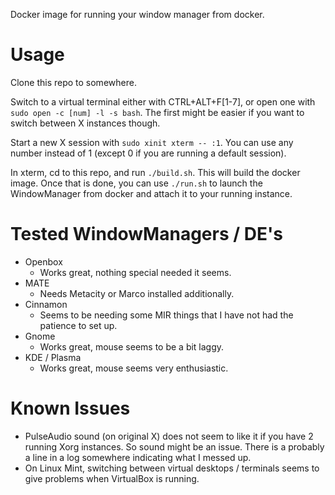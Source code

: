 Docker image for running your window manager from docker.

# Usage

Clone this repo to somewhere.

Switch to a virtual terminal either with CTRL+ALT+F[1-7], or open one
with `sudo open -c [num] -l -s bash`. The first might be easier if you want to
switch between X instances though.

Start a new X session with `sudo xinit xterm -- :1`. You can use any number instead
of 1 (except 0 if you are running a default session).

In xterm, cd to this repo, and run `./build.sh`. This will build the docker image.
Once that is done, you can use `./run.sh` to launch the WindowManager from docker
and attach it to your running instance.

# Tested WindowManagers / DE's
- Openbox
  + Works great, nothing special needed it seems.
- MATE
  + Needs Metacity or Marco installed additionally.
- Cinnamon
  + Seems to be needing some MIR things that I have not had the patience to set up.
- Gnome
  + Works great, mouse seems to be a bit laggy.
- KDE / Plasma
  + Works great, mouse seems very enthusiastic.
  
# Known Issues
- PulseAudio sound (on original X) does not seem to like it if you have 2 running Xorg instances. So sound might be an issue. There is a probably a line in a log somewhere indicating what I messed up.
- On Linux Mint, switching between virtual desktops / terminals seems to give problems when VirtualBox is running.

